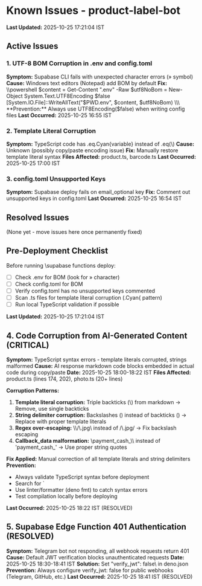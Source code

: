 ﻿# Known Issues - product-label-bot
**Last Updated:** 2025-10-25 17:21:04 IST

## Active Issues

### 1. UTF-8 BOM Corruption in .env and config.toml
**Symptom:** Supabase CLI fails with unexpected character errors (» symbol)
**Cause:** Windows text editors (Notepad) add BOM by default
**Fix:**
\\\powershell
$content = Get-Content ".env" -Raw
$utf8NoBom = New-Object System.Text.UTF8Encoding $false
[System.IO.File]::WriteAllText("$PWD\.env", $content, $utf8NoBom)
\\\
**Prevention:** Always use UTF8Encoding($false) when writing config files
**Last Occurred:** 2025-10-25 16:55 IST

### 2. Template Literal Corruption
**Symptom:** TypeScript code has .eq.Cyan{variable} instead of .eq(\\\)
**Cause:** Unknown (possibly copy/paste encoding issue)
**Fix:** Manually restore template literal syntax
**Files Affected:** product.ts, barcode.ts
**Last Occurred:** 2025-10-25 17:00 IST

### 3. config.toml Unsupported Keys
**Symptom:** Supabase deploy fails on email_optional key
**Fix:** Comment out unsupported keys in config.toml
**Last Occurred:** 2025-10-25 16:54 IST

## Resolved Issues
(None yet - move issues here once permanently fixed)

## Pre-Deployment Checklist
Before running \supabase functions deploy\:
- [ ] Check .env for BOM (look for » character)
- [ ] Check config.toml for BOM
- [ ] Verify config.toml has no unsupported keys commented
- [ ] Scan .ts files for template literal corruption (.Cyan{ pattern)
- [ ] Run local TypeScript validation if possible

**Last Updated:** 2025-10-25 17:21:04 IST

## 4. Code Corruption from AI-Generated Content (CRITICAL)
**Symptom:** TypeScript syntax errors - template literals corrupted, strings malformed
**Cause:** AI response markdown code blocks embedded in actual code during copy/paste
**Date:** 2025-10-25 18:00-18:22 IST
**Files Affected:** product.ts (lines 174, 202), photo.ts (20+ lines)

**Corruption Patterns:**
1. **Template literal corruption:** Triple backticks (\\\) from markdown → Remove, use single backticks
2. **String delimiter corruption:** Backslashes (\) instead of backticks (\) → Replace with proper template literals
3. **Regex over-escaping:** \\\\/\\.jpg\\ instead of /\\.jpg/ → Fix backslash escaping
4. **Callback_data malformation:** \\payment_cash_\\\\ instead of 'payment_cash_' → Use proper string quotes

**Fix Applied:** Manual correction of all template literals and string delimiters
**Prevention:**
- Always validate TypeScript syntax before deployment
- Search for `
- Use linter/formatter (deno fmt) to catch syntax errors
- Test compilation locally before deploying

**Last Occurred:** 2025-10-25 18:22 IST (RESOLVED)


## 5. Supabase Edge Function 401 Authentication (RESOLVED)
**Symptom:** Telegram bot not responding, all webhook requests return 401
**Cause:** Default JWT verification blocks unauthenticated requests
**Date:** 2025-10-25 18:30-18:41 IST
**Solution:** Set \"verify_jwt": false\ in deno.json
**Prevention:** Always configure verify_jwt: false for public webhooks (Telegram, GitHub, etc.)
**Last Occurred:** 2025-10-25 18:41 IST (RESOLVED)

